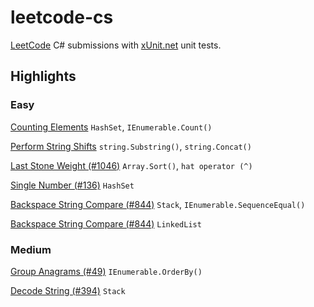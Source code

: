 # leetcode-cs
[LeetCode](https://leetcode.com/) C# submissions with [xUnit.net](https://xunit.net/) unit tests.

## Highlights
### Easy
[Counting Elements](LeetCode/CountingElements/Solution.cs) `HashSet`, `IEnumerable.Count()`

[Perform String Shifts](LeetCode/PerformStringShifts/Solution.cs) `string.Substring()`, `string.Concat()`

[Last Stone Weight (#1046)](LeetCode/P1046/Solution.cs) `Array.Sort()`, `hat operator (^)`

[Single Number (#136)](LeetCode/P136/Solution.cs) `HashSet`

[Backspace String Compare (#844)](LeetCode/P844/A1/Solution.cs) `Stack`, `IEnumerable.SequenceEqual()`

[Backspace String Compare (#844)](LeetCode/P844/A2/Solution.cs) `LinkedList`

### Medium
[Group Anagrams (#49)](LeetCode/P49/Solution.cs) `IEnumerable.OrderBy()`

[Decode String (#394)](LeetCode/P394/Solution.cs) `Stack`
